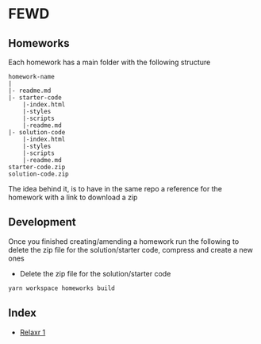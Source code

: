# FEWD

## Homeworks

Each homework has a main folder with the following structure

```text
homework-name
|
|- readme.md
|- starter-code
    |-index.html
    |-styles
    |-scripts
    |-readme.md
|- solution-code
    |-index.html
    |-styles
    |-scripts
    |-readme.md
starter-code.zip
solution-code.zip
```

The idea behind it, is to have in the same repo a reference for the homework with a link to download a zip

## Development

Once you finished creating/amending a homework run the following to delete the zip file for the solution/starter code, compress and create a new ones

- Delete the zip file for the solution/starter code

```sh
yarn workspace homeworks build
```

## Index

- [Relaxr 1](./relaxr-1)
